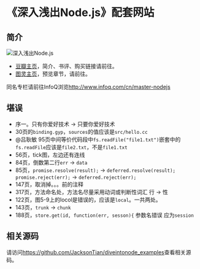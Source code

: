 《深入浅出Node.js》配套网站
=================

## 简介
![深入浅出Node.js](http://img5.douban.com/lpic/s27134708.jpg)

- [豆瓣主页](http://book.douban.com/subject/25768396/)，简介、书评、购买链接请前往。
- [图灵主页](http://www.ituring.com.cn/book/1290)，预览章节，请前往。

同名专栏请前往InfoQ浏览<http://www.infoq.com/cn/master-nodejs>

## 堪误
- 序一。只有你爱好技术 -> 只要你爱好技术
- 30页的`binding.gyp`，`sources`的值应该是`src/hello.cc`
- @吕耿敏 95页中间等价代码段中`fs.readFile("file1.txt")`嵌套中的`fs.readFile`应该是`file2.txt`，不是`file1.txt`
- 56页，tick图，左边还有连线
- 84页，倒数第二行`err` -> `data`
- 85页，`promise.resolve(result);` -> `deferred.resolve(result);` `promise.reject(err);` -> `deferred.reject(err);`
- 147页，取消掉。。。前的注释
- 317页，方法命名处，方法名尽量采用动词或判断性词汇 行 -> 性
- 122页，图5-9上的locol是错误的，应该是`local`。一共两处。
- 143页，`trunk` -> `chunk`
- 188页，`store.get(id, function(err, sesson){` 参数名错误 应为`session`

## 相关源码
请访问<https://github.com/JacksonTian/diveintonode_examples>查看相关源码。

